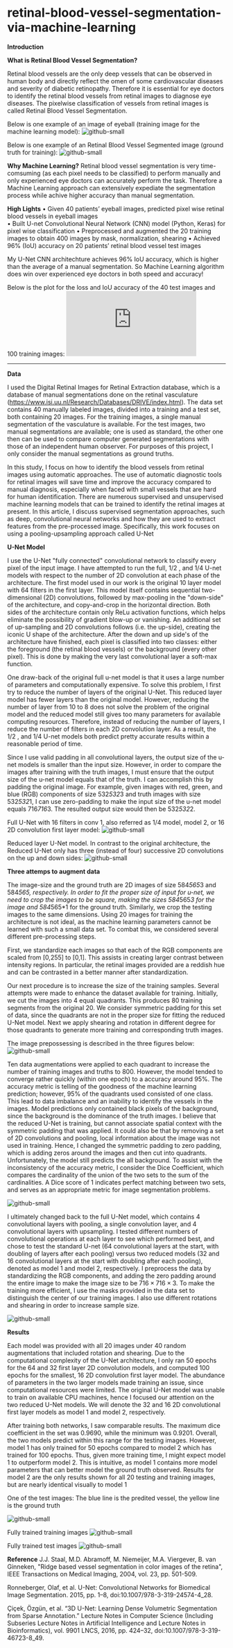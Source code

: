 # retinal-blood-vessel-segmentation-via-machine-learning






**Introduction** 

**What is Retinal Blood Vessel Segmentation?**

Retinal blood vessels are the only deep vessels that can be observed in human body and directly reflect the omen of some cardiovascular diseases and severity of diabetic retinopathy. Therefore it is essential for eye doctors to identify the retinal blood vessels from retinal images to diagnose eye diseases. The pixelwise classification of vessels from retinal images is called Retinal Blood Vessel Segmentation.

Below is one example of an image of eyeball (training image for the machine learning model):
![github-small](https://github.com/wanlima594071/retinal-blood-vessel-segmentation-via-machine-learning/blob/master/21_training.png)

Below is one example of an Retinal Blood Vessel Segmented image (ground truth for training):
![github-small](https://github.com/wanlima594071/retinal-blood-vessel-segmentation-via-machine-learning/blob/master/21_manual1.gif)




**Why Machine Learning?**
Retinal blood vessel segmentation is very time-comsuming (as each pixel needs to be classified) to perform manually and only experienced eye doctors can accurately perform the task. Therefore a Machine Learning approach can extensively expediate the segmentation process while achive higher accuracy than manual segmentation. 


**High Lights** 
• Given 40 patients’ eyeball images, predicted pixel wise retinal blood vessels in eyeball images                         
• Built U-net Convolutional Neural Network (CNN) model (Python, Keras) for pixel wise classification
• Preprocessed and augmented the 20 training images to obtain 400 images by mask, normalization, shearing 
• Achieved 96% (IoU) accuracy on 20 patients’ retinal blood vessel test images

My U-Net CNN architechture achieves 96% IoU accuracy, which is higher than the average of a manual segmentation. So Machine Learning algorithm does win over experienced eye doctors in both speed and accuracy!

Below is the plot for the loss and IoU accuracy of the 40 test images and 100 training images:
![github-small](https://github.com/wanlima594071/retinal-blood-vessel-segmentation-via-machine-learning/blob/master/metrics.pdf?raw=true)


****
**Data** 

I used the Digital Retinal Images for Retinal Extraction database, which is a database of manual segmentations done on the retinal vasculature (https://www.isi.uu.nl/Research/Databases/DRIVE/index.html). The data set contains 40 manually labeled images, divided into a training and a test set, both containing 20 images. For the training images, a single manual segmentation of the vasculature is available. For the test images, two manual segmentations are available; one is used as standard, the other one then can be used to compare computer generated segmentations with those of an independent human observer. For purposes of this project, I only consider the manual segmentations as ground truths. 

In this study, I focus on how to identify the blood vessels from retinal images using automatic approaches. The use of automatic diagnostic tools for retinal images will save time and improve the accuracy compared to manual diagnosis, especially when faced with small vessels that are hard for human identification. There are numerous supervised and unsupervised machine learning models that can be trained to identify the retinal images at present. In this article, I discuss supervised segmentation approaches, such as deep, convolutional neural networks and how they are used to extract features from the pre-processed image. Specifically, this work focuses on using a pooling-upsampling approach called U-Net




**U-Net Model**

I use the U-Net "fully connected" convolutional network to classify every pixel of the input image. I have attempted to run the full, 1/2 , and 1/4 U-net models  with respect to the number of 2D convolution at each phase of the architecture.   The first model used in our work is the original  10 layer model with 64 filters in the first layer. This model itself contains sequential two-dimensional (2D) convolutions, followed by max-pooling in the "down-side" of the architecture, and copy-and-crop in the horizontal direction. Both sides of the architecture contain only ReLu activation functions, which helps eliminate the possibility of gradient blow-up or vanishing.  An additional set of up-sampling and 2D convolutions follows (i.e. the up-side), creating the iconic U shape of the architecture. After the down  and up side's of the architecture have finished, each pixel is classified into two classes: either the foreground (the retinal blood vessels) or the background (every other pixel). This is done by making the very last convolutional layer a soft-max function. 

One draw-back of the original full u-net model is that it uses a large number of parameters and computationally expensive.  To solve this problem, I first try to  reduce the number of layers of the original U-Net. This reduced layer model has fewer layers than the original model. However, reducing the number of layer from 10 to 8 does not solve the problem of the original model and the reduced model still gives too many parameters for available computing resources. Therefore, instead of reducing the number of layers, I reduce the number of filters in each 2D convolution layer. As a result, the 1/2 , and 1/4 U-net models both predict pretty accurate results within a reasonable period of  time.

Since I use valid padding in all convolutional layers, the output size of the u-net models is smaller than the input size. However, in order to compare the images after training with the  truth images, I must ensure that the output size of the u-net model equals that  of the truth. I can accomplish this by padding the original image. For example, given images with red, green, and blue (RGB) components of size 532*532*3  and truth images with size 532*532*1, I can use zero-padding to make the input size of the u-net model equals 716*716*3. The resulted output size would then be 532*532*2.

Full U-Net with 16 filters in conv 1, also referred as 1/4 model, model 2, or  16 2D convolution first  layer  model:
![github-small](https://github.com/wanlima594071/retinal-blood-vessel-segmentation-via-machine-learning/blob/master/pic1.png)




Reduced layer U-Net model. In contrast to the original architecture, the Reduced U-Net only has three (instead of four) successive 2D convolutions on the up and down sides:
![github-small](https://github.com/wanlima594071/retinal-blood-vessel-segmentation-via-machine-learning/blob/master/u-net.png)







**Three attemps to augment data**

The image-size and the ground truth are 2D images of size 584*565*3 and 584*565, respectively. In order to fit the proper size of input for u-net, we need to crop the images to be square, making the sizes  584*565*3 for the image and 584*565*1 for the ground truth. Similarly, we crop the testing images to the same dimensions. Using 20 images for training the architecture is not ideal, as the machine learning parameters cannot be learned with such a small data set. To combat this, we considered several different pre-processing steps.

First, we standardize each images so that each of the RGB components are scaled from [0,255] to [0,1]. This assists in creating larger contrast between intensity regions. In particular, the retinal images provided are a reddish hue and can be contrasted in a better manner after standardization.

Our next procedure is to increase the size of the training samples. Several attempts were made to enhance the dataset available for training. Initially, we cut the images into 4 equal quadrants. This produces 80 training segments from the original 20. We consider symmetric padding for this set of data, since the quadrants are not in the proper size for fitting the reduced U-Net model. Next we apply shearing and rotation in different degree for those quadrants to generate more training and corresponding truth images. 


The  image prepossessing is  described in the three figures below:
![github-small](https://github.com/wanlima594071/retinal-blood-vessel-segmentation-via-machine-learning/blob/master/pro1.png)


Ten data augmentations were applied to each quadrant to increase the number of training images and truths to 800. However, the model tended to converge rather quickly (within one epoch) to a accuracy around 95%. The accuracy metric is telling of the goodness of the machine learning prediction; however, 95% of the quadrants used consisted of one class. This lead to data imbalance and an inability to identify the vessels in the images. Model predictions only contained black pixels of the background, since the background is the dominance of the truth images. I believe that the reduced U-Net is training, but cannot associate spatial context with the symmetric padding that was applied. It could also be that by removing a set of 2D convolutions and pooling, local information about the image was not used in training. Hence, I changed the symmetric padding to zero padding, which is adding zeros around the images and then cut into quadrants. Unfortunately, the model still predicts the all background. To assist with the inconsistency of the accuracy metric, I consider the Dice Coefficient, which compares the cardinality of the union of the two sets to the sum of the cardinalities. A Dice score of 1 indicates perfect matching between two sets, and serves as an appropriate metric for image segmentation problems.

![github-small](https://github.com/wanlima594071/retinal-blood-vessel-segmentation-via-machine-learning/blob/master/pro2.png)

I ultimately changed back to the full U-Net model, which contains 4 convolutional layers with pooling, a single convolution layer, and 4 convolutional layers with upsampling. I tested different numbers of convolutional operations at each layer to see which performed best, and chose to test the standard U-net (64 convolutional layers at the start, with doubling of layers after each pooling) versus two reduced models (32 and 16 convolutional layers at the start with doubling after each pooling), denoted as model 1 and model 2, respectively. I preprocess the data by standardizing the RGB components, and adding the zero padding around the entire image to make the image size to be $716\times 716\times 3$. To make the training more efficient, I use the masks provided in the data set to distinguish the center of our training images. I also use different rotations and shearing in order to increase sample size. 

![github-small](https://github.com/wanlima594071/retinal-blood-vessel-segmentation-via-machine-learning/blob/master/pro3.png)




**Results**

Each model was provided with all 20 images under 40 random augmentations that included rotation and shearing. Due to the computational complexity of the U-Net architecture, I only ran 50 epochs for the 64 and 32 first layer 2D convolution models, and computed 100 epochs for the smallest, 16 2D convolution first layer model. The abundance of parameters in the two larger models made training an issue, since computational resources were limited. The original U-Net model was unable to train on available CPU machines, hence I focused our attention on the two reduced U-Net models. We will denote the 32 and 16 2D convolutional first layer models as model 1 and model 2, respectively.

After training both networks, I saw comparable results. The maximum dice coefficient in the set was 0.9690, while the minimum was 0.9201. Overall, the two models predict within this range for the testing images. However, model 1 has only trained for 50 epochs compared to model 2 which has trained for 100 epochs. Thus, given more training time, I might expect model 1 to outperform model 2. This is intuitive, as model 1 contains more model parameters that can better model the ground truth observed. Results for model 2 are the only results shown for all 20 testing and training images, but are nearly identical visually to model 1


One of the test images: The blue line is the predited vessel, the yellow line is the ground truth

![github-small](https://github.com/wanlima594071/retinal-blood-vessel-segmentation-via-machine-learning/blob/master/test_1_model2.png)


Fully trained training images 
![github-small](https://github.com/wanlima594071/retinal-blood-vessel-segmentation-via-machine-learning/blob/master/Training_all20.png)

Fully trained test images 
![github-small](https://github.com/wanlima594071/retinal-blood-vessel-segmentation-via-machine-learning/blob/master/Testing_all20.png)



**Reference**
J.J. Staal, M.D. Abramoff, M. Niemeijer, M.A. Viergever, B. van Ginneken, "Ridge based vessel segmentation in color images of the retina", IEEE Transactions on Medical Imaging, 2004, vol. 23, pp. 501-509.

Ronneberger, Olaf, et al. U-Net: Convolutional Networks for Biomedical Image Segmentation. 2015, pp. 1–8, doi:10.1007/978-3-319-24574-4_28.

Çiçek, Özgün, et al. “3D U-Net: Learning Dense Volumetric Segmentation from Sparse Annotation.” Lecture Notes in Computer Science (Including Subseries Lecture Notes in Artificial Intelligence and Lecture Notes in Bioinformatics), vol. 9901 LNCS, 2016, pp. 424–32, doi:10.1007/978-3-319-46723-8_49.



